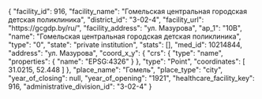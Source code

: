 {
    "facility_id": 916,
    "facility_name": "Гомельская центральная городская детская поликлиника",
    "district_id": "3-02-4",
    "facility_url": "https:\/\/gcgdp.by\/ru\/",
    "facility_address": "ул. Мазурова",
    "ap_1": "10В",
    "name": "Гомельская центральная городская детская поликлиника",
    "type": "0",
    "state": "private institution",
    "stats": [],
    "med_id": 10214844,
    "address": "ул. Мазурова",
    "coord_x_y": {
        "crs": {
            "type": "name",
            "properties": {
                "name": "EPSG:4326"
            }
        },
        "type": "Point",
        "coordinates": [
            31.0215,
            52.448
        ]
    },
    "place_name": "Гомель",
    "place_type": "city",
    "year_of_closing": null,
    "year_of_opening": "1921",
    "healthcare_facility_key": 916,
    "administrative_division_id": "3-02-4"
}
